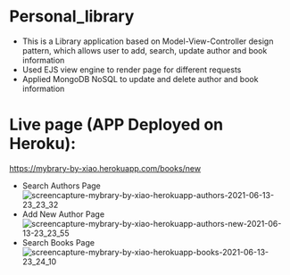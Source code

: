 # Personal_library
- This is a Library application based on Model-View-Controller design pattern, which allows user to add, search, update author and book information 
- Used EJS view engine to render page for different requests
- Applied MongoDB NoSQL to update and delete author and book information
# Live page (APP Deployed on Heroku):
https://mybrary-by-xiao.herokuapp.com/books/new
- Search Authors Page
![screencapture-mybrary-by-xiao-herokuapp-authors-2021-06-13-23_23_32](https://user-images.githubusercontent.com/72715756/121842974-99abbc00-cc9e-11eb-8116-9b219bb871f8.png)
- Add New Author Page
![screencapture-mybrary-by-xiao-herokuapp-authors-new-2021-06-13-23_23_55](https://user-images.githubusercontent.com/72715756/121843273-28b8d400-cc9f-11eb-8131-eb5f6f085b47.png)
- Search Books Page
![screencapture-mybrary-by-xiao-herokuapp-books-2021-06-13-23_24_10](https://user-images.githubusercontent.com/72715756/121843337-46863900-cc9f-11eb-99dd-b3cc61a7b144.png)

